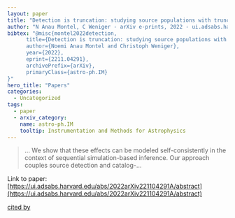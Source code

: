 ```yaml
---
layout: paper
title: "Detection is truncation: studying source populations with truncated marginal neural ratio estimation"
author: "N Anau Montel, C Weniger - arXiv e-prints, 2022 - ui.adsabs.harvard.edu"
bibtex: "@misc{montel2022detection,
      title={Detection is truncation: studying source populations with truncated marginal neural ratio estimation},
      author={Noemi Anau Montel and Christoph Weniger},
      year={2022},
      eprint={2211.04291},
      archivePrefix={arXiv},
      primaryClass={astro-ph.IM}
}"
hero_title: "Papers"
categories:
  - Uncategorized
tags:
  - paper
  - arxiv_category:
    name: astro-ph.IM
    tooltip: Instrumentation and Methods for Astrophysics
---
```

>… We show that these effects can be modeled self-consistently in the context of sequential simulation-based inference. Our approach couples source detection and catalog-…

Link to paper: [https://ui.adsabs.harvard.edu/abs/2022arXiv221104291A/abstract](https://ui.adsabs.harvard.edu/abs/2022arXiv221104291A/abstract)

[cited by](https://scholar.google.com/scholar?cites=6744423897033119108&as_sdt=5,44&sciodt=0,44&hl=en&num=20)
